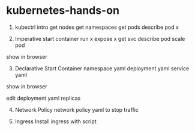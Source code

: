 # kubernetes-hands-on

1. kubectrl intro
get nodes
get namespaces
get pods
describe pod x


2. Imperative start container
run x
expose x
get svc
describe pod
scale pod

show in browser

3. Declarative Start Container
namespace yaml
deployment yaml
service yaml

show in browser

edit deployment yaml replicas

4. Network Policy
network policy yaml to stop traffic

5. Ingress
Install ingress with script 


